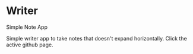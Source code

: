 # Writer
Simple Note App

Simple writer app to take notes that doesn't expand horizontally. Click the active github page.

